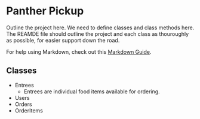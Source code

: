 # Panther Pickup

Outline the project here. We need to define classes and class methods here.
The REAMDE file should outline the project and each class as thouroughly as possible, for easier support down the road.

For help using Markdown, check out this [Markdown Guide](https://www.markdownguide.org/basic-syntax).

## Classes

- Entrees
  - Entrees are individual food items available for ordering.
- Users
- Orders
- OrderItems
